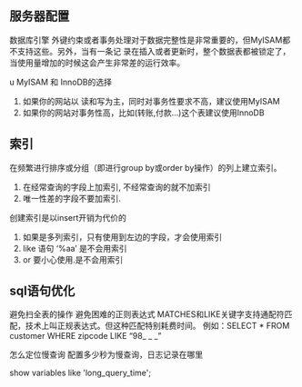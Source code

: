 ## 服务器配置






数据库引擎
外键约束或者事务处理对于数据完整性是非常重要的，但MyISAM都不支持这些。另外，当有一条记 录在插入或者更新时，整个数据表都被锁定了，当使用量增加的时候这会产生非常差的运行效率。


u MyISAM 和  InnoDB的选择
1. 如果你的网站以 读和写为主，同时对事务性要求不高，建议使用MyISAM
2. 如果你的网站对事务性高，比如(转账,付款…)这个表建议使用InnoDB






## 索引
在频繁进行排序或分组（即进行group by或order by操作）的列上建立索引。


1. 在经常查询的字段上加索引, 不经常查询的就不加索引
2. 唯一性差的字段不要加索引.


创建索引是以insert开销为代价的




1. 如果是多列索引，只有使用到左边的字段，才会使用索引
2. like 语句 ‘%aa’ 是不会用索引
3. or 要小心使用.是不会用索引




## sql语句优化


避免扫全表的操作
避免困难的正则表达式
MATCHES和LIKE关键字支持通配符匹配，技术上叫正规表达式。但这种匹配特别耗费时间。
例如：SELECT * FROM customer WHERE zipcode LIKE “98_ _ _” 






怎么定位慢查询
配置多少秒为慢查询，日志记录在哪里




show variables like 'long_query_time';